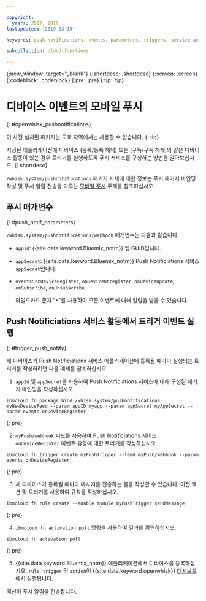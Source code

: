 ```yaml
---

copyright:
  years: 2017, 2019
lastupdated: "2019-03-15"

keywords: push notifications, events, parameters, triggers, service activity

subcollection: cloud-functions

---
```


{:new_window: target="_blank"}
{:shortdesc: .shortdesc}
{:screen: .screen}
{:codeblock: .codeblock}
{:pre: .pre}
{:tip: .tip}

# 디바이스 이벤트의 모바일 푸시
{: #openwhisk_pushnotifications}

이 사전 설치된 패키지는 도쿄 지역에서는 사용할 수 없습니다.
{: tip}

지정된 애플리케이션에 디바이스 (등록/등록 해제) 또는 (구독/구독 해제)와 같은 디바이스 활동이 있는 경우 트리거를 실행하도록 푸시 서비스를 구성하는 방법을 알아보십시오.
{: shortdesc}

`/whisk.system/pushnotifications` 패키지 자체에 대한 정보는 푸시 패키지 바인딩 작성 및 푸시 알림 전송을 다루는 [모바일 푸시](/docs/services/mobilepush?topic=mobile-pushnotification-push_step_1a#push_step_1a) 주제를 참조하십시오.

## 푸시 매개변수
{: #push_notif_parameters}

`/whisk.system/pushnotifications/webhook` 매개변수는 다음과 같습니다.
- `appId`: {{site.data.keyword.Bluemix_notm}} 앱 GUID입니다.
- `appSecret`: {{site.data.keyword.Bluemix_notm}} Push Notificiations 서비스 `appSecret`입니다.
- `events`: `onDeviceRegister`, `onDeviceUnregister`, `onDeviceUpdate`, `onSubscribe`, `onUnsubscribe`

  와일드카드 문자 "`*`"를 사용하여 모든 이벤트에 대해 알림을 받을 수 있습니다.

## Push Notificiations 서비스 활동에서 트리거 이벤트 실행
{: #trigger_push_notify}

새 디바이스가 Push Notificiations 서비스 애플리케이션에 등록될 때마다 실행되는 트리거를 작성하려면 다음 예제를 참조하십시오.

1. `appId` 및 `appSecret`을 사용하여 Push Notificiations 서비스에 대해 구성된 패키지 바인딩을 작성하십시오.
  ```
  ibmcloud fn package bind /whisk.system/pushnotifications myNewDeviceFeed --param appID myapp --param appSecret myAppSecret --param events onDeviceRegister
  ```
  {: pre}

2. `myPush/webhook` 피드를 사용하여 Push Notificiations 서비스 `onDeviceRegister` 이벤트 유형에 대한 트리거를 작성하십시오.
  ```
  ibmcloud fn trigger create myPushTrigger --feed myPush/webhook --param events onDeviceRegister
  ```
  {: pre}

3. 새 디바이스가 등록될 때마다 메시지를 전송하는 룰을 작성할 수 있습니다. 이전 액션 및 트리거를 사용하여 규칙을 작성하십시오.
  ```
  ibmcloud fn rule create --enable myRule myPushTrigger sendMessage
  ```
  {: pre}

4. `ibmcloud fn activation poll` 명령을 사용하여 결과를 확인하십시오.
  ```
  ibmcloud fn activation poll
  ```
  {: pre}

5. {{site.data.keyword.Bluemix_notm}} 애플리케이션에서 디바이스를 등록하십시오. `rule`, `trigger` 및 `action`이 {{site.data.keyword.openwhisk}} [대시보드](https://cloud.ibm.com/openwhisk/dashboard)에서 실행됩니다.

  액션이 푸시 알림을 전송합니다.
